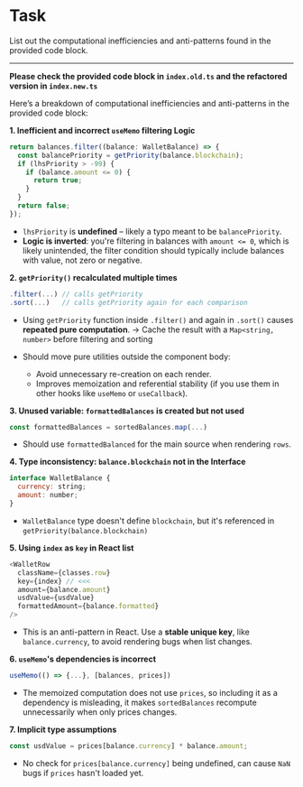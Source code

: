 # Task

List out the computational inefficiencies and anti-patterns found in the provided code block.

---

**Please check the provided code block in `index.old.ts` and the refactored version in `index.new.ts`**

Here’s a breakdown of computational inefficiencies and anti-patterns in the provided code block:

**1. Inefficient and incorrect `useMemo` filtering Logic**

```js
return balances.filter((balance: WalletBalance) => {
  const balancePriority = getPriority(balance.blockchain);
  if (lhsPriority > -99) {
    if (balance.amount <= 0) {
      return true;
    }
  }
  return false;
});
```

- `lhsPriority` is **undefined** – likely a typo meant to be `balancePriority`.
- **Logic is inverted**: you're filtering in balances with `amount <= 0`, which is likely unintended, the filter condition should typically include balances with value, not zero or negative.

**2. `getPriority()` recalculated multiple times**

```js
.filter(...) // calls getPriority
.sort(...)   // calls getPriority again for each comparison
```

- Using `getPriority` function inside `.filter()` and again in `.sort()` causes **repeated pure computation**.
  -> Cache the result with a `Map<string, number>` before filtering and sorting

- Should move pure utilities outside the component body:
  - Avoid unnecessary re-creation on each render.
  - Improves memoization and referential stability (if you use them in other hooks like `useMemo` or `useCallback`).

**3. Unused variable: `formattedBalances` is created but not used**

```js
const formattedBalances = sortedBalances.map(...)
```

- Should use `formattedBalanced` for the main source when rendering `rows`.

**4. Type inconsistency: `balance.blockchain` not in the Interface**

```js
interface WalletBalance {
  currency: string;
  amount: number;
}
```

- `WalletBalance` type doesn't define `blockchain`, but it's referenced in `getPriority(balance.blockchain)`

**5. Using `index` as `key` in React list**

```js
<WalletRow
  className={classes.row}
  key={index} // <<<
  amount={balance.amount}
  usdValue={usdValue}
  formattedAmount={balance.formatted}
/>
```

- This is an anti-pattern in React. Use a **stable unique key**, like `balance.currency`, to avoid rendering bugs when list changes.

**6. `useMemo`'s dependencies is incorrect**

```js
useMemo(() => {...}, [balances, prices])
```

- The memoized computation does not use `prices`, so including it as a dependency is misleading, it makes `sortedBalances` recompute unnecessarily when only prices changes.

**7. Implicit type assumptions**

```js
const usdValue = prices[balance.currency] * balance.amount;
```

- No check for `prices[balance.currency]` being undefined, can cause `NaN` bugs if `prices` hasn't loaded yet.
